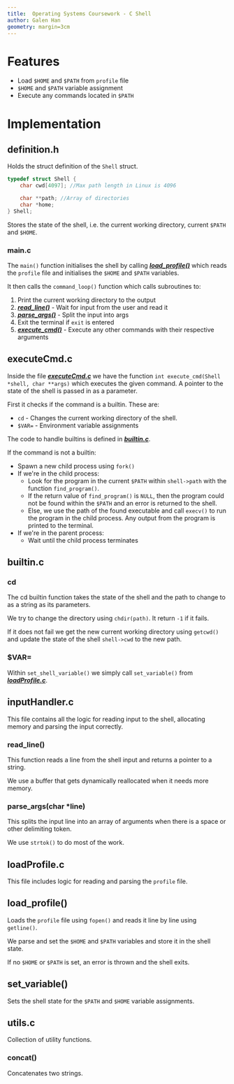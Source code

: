 ```yaml
---
title:  Operating Systems Coursework - C Shell
author: Galen Han
geometry: margin=3cm
---
```


# Features

* Load `$HOME` and `$PATH` from `profile` file
* `$HOME` and `$PATH` variable assignment
* Execute any commands located in `$PATH`

# Implementation

## definition.h

Holds the struct definition of the `Shell` struct.

```c
typedef struct Shell {
    char cwd[4097]; //Max path length in Linux is 4096

    char **path; //Array of directories
    char *home;
} Shell;
```

Stores the state of the shell, i.e. the current working directory, current `$PATH` and `$HOME`.

### main.c

The `main()` function initialises the shell by calling ***[load_profile()](#loadprofile.c)*** which reads the `profile` file and initialises the `$HOME` and `$PATH` variables.

It then calls the `command_loop()` function which calls subroutines to:

1. Print the current working directory to the output
2. ***[read_line()](#inputhandler.c)*** - Wait for input from the user and read it
3. ***[parse_args()](#inputhandler.c)*** - Split the input into args
4. Exit the terminal if `exit` is entered
5. ***[execute_cmd()](#executecmd.c)*** - Execute any other commands with their respective arguments

## executeCmd.c

Inside the file ***[executeCmd.c](#executecmd.c)*** we have the function `int execute_cmd(Shell *shell, char **args)` which executes the given command. A pointer to the state of the shell is passed in as a parameter.

First it checks if the command is a builtin. These are:

* `cd` - Changes the current working directory of the shell.
* `$VAR=` - Environment variable assignments

The code to handle builtins is defined in ***[builtin.c](#builtin.c)***.

If the command is not a builtin:

* Spawn a new child process using `fork()`
* If we're in the child process:
    * Look for the program in the current `$PATH` within `shell->path` with the function `find_program()`.
    * If the return value of `find_program()` is `NULL`, then the program could not be found within the `$PATH` and an error is returned to the shell.
    * Else, we use the path of the found executable and call `execv()` to run the program in the child process. Any output from the program is printed to the terminal.
* If we're in the parent process:
    * Wait until the child process terminates

## builtin.c

### cd

The cd builtin function takes the state of the shell and the path to change to as a string as its parameters.

We try to change the directory using `chdir(path)`. It return `-1` if it fails.

If it does not fail we get the new current working directory using `getcwd()` and update the state of the shell `shell->cwd` to the new path.

### $VAR=

Within `set_shell_variable()` we simply call `set_variable()` from ***[loadProfile.c](#loadprofile.c)***.

## inputHandler.c

This file contains all the logic for reading input to the shell, allocating memory and parsing the input correctly.

### read_line()

This function reads a line from the shell input and returns a pointer to a string.

We use a buffer that gets dynamically reallocated when it needs more memory.

### parse_args(char *line)

This splits the input line into an array of arguments when there is a space or other delimiting token.

We use `strtok()` to do most of the work.

## loadProfile.c

This file includes logic for reading and parsing the `profile` file.

## load_profile()

Loads the `profile` file using `fopen()` and reads it line by line using `getline()`.

We parse and set the `$HOME` and `$PATH` variables and store it in the shell state.

If no `$HOME` or `$PATH` is set, an error is thrown and the shell exits.

## set_variable()

Sets the shell state for the `$PATH` and `$HOME` variable assignments.

## utils.c

Collection of utility functions.

### concat()

Concatenates two strings.

